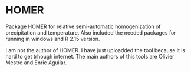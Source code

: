 # HOMER
Package HOMER for relative semi-automatic homogenization of precipitation and temperature. Also included the needed packages for running in windows and R 2.15 version.

I am not the author of HOMER.
I have just uploadded the tool because it is hard to get trhough internet.
The main authors of this tools are Olivier Mestre and Enric Aguilar.
